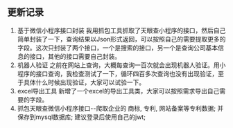 ## 更新记录
1. 基于微信小程序接口封装
	我用抓包工具抓取了天眼查小程序的接口，然后自己简单封装了一下，查询结果以Json形式返回，可以按照自己的需要提取更多的字段。这次只封装了两个接口，一个是搜索的接口，另一个是查询公司基本信息的接口，其他的接口需要自己封装。
2. 机器人验证
	之前在网站上查询，大概每查询一百次就会出现机器人验证。用小程序的接口查询，我检查测试了一下，循环四百多次查询也没有出现验证，至于具体什么时候出现验证，大家可以试验一下。
3. excel导出工具
	新增了一个excel的导出工具类，大家可以按照需求导出自己需要的字段。
4. 抓包天眼查微信小程序接口--爬取企业的 商标, 专利, 网站备案等专利数据; 并保存到mysql数据库; 建议登录后使用自己的jwt;
